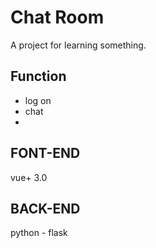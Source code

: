 # Chat Room
A project for learning something.


## Function
- log on
- chat
- 

## FONT-END
vue+ 3.0

## BACK-END
python - flask